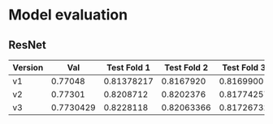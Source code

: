 # Model evaluation

## ResNet

| Version | Val          | Test Fold 1 | Test Fold 2 | Test Fold 3 | Test Fold 4 | Test Fold 5 | Test Avg   |
|---------|--------------|-------------|-------------|-------------|-------------|-------------|------------|
| v1      | 0.77048      | 0.81378217  | 0.8167920   | 0.8169900   | 0.8194851   | 0.81940594  | 0.81940    |
| v2      | 0.77301      | 0.8208712   | 0.8202376   | 0.81774257  | 0.82269306  | 0.82356435  | 0.82356435 |
| v3      | 0.7730429    | 0.8228118   | 0.82063366  | 0.81726732  | 0.81861386  | 0.81996039  | 0.81996039 |
